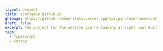 ```yaml
---
layout: project
title: scottg489.github.io
ghimage: https://github-readme-stats.vercel.app/api/pin/?username=scottg489&repo=scottg489.github.io&show_owner=true
draft: false
excerpt: The project for the website you're looking at right now! Built using the Gatsby framework.
tags:
  - TypeScript
  - Gatsby
---
```

